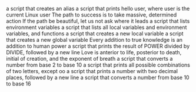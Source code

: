 a script that creates an alias
a script that prints hello user, where user is the current Linux user
The path to success is to take massive, determined action
If the path be beautiful, let us not ask where it leads
a script that lists environment variables
a script that lists all local variables and environment variables, and functions
a script that creates a new local variable
 a script that creates a new global variable
Every addition to true knowledge is an addition to human power
a script that prints the result of POWER divided by DIVIDE, followed by a new line
Love is anterior to life, posterior to death, initial of creation, and the exponent of breath
a script that converts a number from base 2 to base 10
a script that prints all possible combinations of two letters, except oo
a script that prints a number with two decimal places, followed by a new line
a script that converts a number from base 10 to base 16

